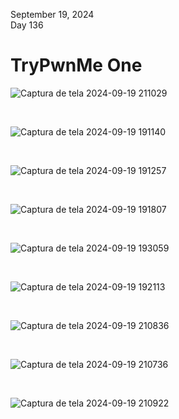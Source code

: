 September 19, 2024<br>
Day 136<br>

<h1>TryPwnMe One</h1>

![Captura de tela 2024-09-19 211029](https://github.com/user-attachments/assets/3809422d-c9b8-49c9-86d9-b81476fcab91)

<br>



![Captura de tela 2024-09-19 191140](https://github.com/user-attachments/assets/b4a7a6b0-eb8a-4471-8148-3cd2046017fb)

<br>


![Captura de tela 2024-09-19 191257](https://github.com/user-attachments/assets/a2a81014-f4f4-4582-a80f-5157e8ead9e1)


<br>


![Captura de tela 2024-09-19 191807](https://github.com/user-attachments/assets/af0d2107-9d7a-4d0f-9898-73e48e8be19e)



<br>

![Captura de tela 2024-09-19 193059](https://github.com/user-attachments/assets/ef42cdd8-382f-4486-ac86-d3f2aa3873cd)


<br>

![Captura de tela 2024-09-19 192113](https://github.com/user-attachments/assets/0fa39522-2c12-4d79-8b30-b4c5ea6cbc2c)

<br>


![Captura de tela 2024-09-19 210836](https://github.com/user-attachments/assets/f1d16a4f-ade5-4b75-b12b-eb2f6a89001b)


<br>

![Captura de tela 2024-09-19 210736](https://github.com/user-attachments/assets/a7380385-d74e-4fbc-b8fa-67d1cd74974e)

<br>

![Captura de tela 2024-09-19 210922](https://github.com/user-attachments/assets/71f8420f-1ea0-456d-9ee7-193285bbca9a)
